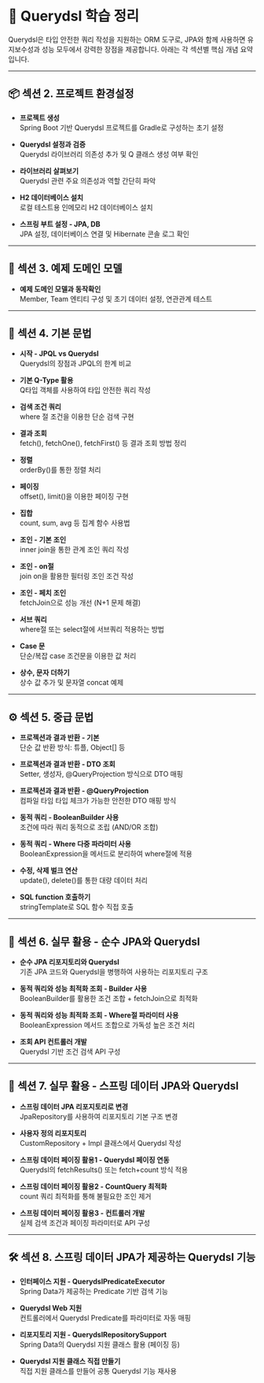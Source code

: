 # 🧩 Querydsl 학습 정리

Querydsl은 타입 안전한 쿼리 작성을 지원하는 ORM 도구로, JPA와 함께 사용하면 유지보수성과 성능 모두에서 강력한 장점을 제공합니다. 아래는 각 섹션별 핵심 개념 요약입니다.

---

## 📦 섹션 2. 프로젝트 환경설정

- **프로젝트 생성**  
  Spring Boot 기반 Querydsl 프로젝트를 Gradle로 구성하는 초기 설정

- **Querydsl 설정과 검증**  
  Querydsl 라이브러리 의존성 추가 및 Q 클래스 생성 여부 확인

- **라이브러리 살펴보기**  
  Querydsl 관련 주요 의존성과 역할 간단히 파악

- **H2 데이터베이스 설치**  
  로컬 테스트용 인메모리 H2 데이터베이스 설치

- **스프링 부트 설정 - JPA, DB**  
  JPA 설정, 데이터베이스 연결 및 Hibernate 콘솔 로그 확인

---

## 🧱 섹션 3. 예제 도메인 모델

- **예제 도메인 모델과 동작확인**  
  Member, Team 엔티티 구성 및 초기 데이터 설정, 연관관계 테스트

---

## 🧪 섹션 4. 기본 문법

- **시작 - JPQL vs Querydsl**  
  Querydsl의 장점과 JPQL의 한계 비교

- **기본 Q-Type 활용**  
  Q타입 객체를 사용하여 타입 안전한 쿼리 작성

- **검색 조건 쿼리**  
  where 절 조건을 이용한 단순 검색 구현

- **결과 조회**  
  fetch(), fetchOne(), fetchFirst() 등 결과 조회 방법 정리

- **정렬**  
  orderBy()를 통한 정렬 처리

- **페이징**  
  offset(), limit()을 이용한 페이징 구현

- **집합**  
  count, sum, avg 등 집계 함수 사용법

- **조인 - 기본 조인**  
  inner join을 통한 관계 조인 쿼리 작성

- **조인 - on절**  
  join on을 활용한 필터링 조인 조건 작성

- **조인 - 페치 조인**  
  fetchJoin으로 성능 개선 (N+1 문제 해결)

- **서브 쿼리**  
  where절 또는 select절에 서브쿼리 적용하는 방법

- **Case 문**  
  단순/복잡 case 조건문을 이용한 값 처리

- **상수, 문자 더하기**  
  상수 값 추가 및 문자열 concat 예제

---

## ⚙️ 섹션 5. 중급 문법

- **프로젝션과 결과 반환 - 기본**  
  단순 값 반환 방식: 튜플, Object[] 등

- **프로젝션과 결과 반환 - DTO 조회**  
  Setter, 생성자, @QueryProjection 방식으로 DTO 매핑

- **프로젝션과 결과 반환 - @QueryProjection**  
  컴파일 타임 타입 체크가 가능한 안전한 DTO 매핑 방식

- **동적 쿼리 - BooleanBuilder 사용**  
  조건에 따라 쿼리 동적으로 조립 (AND/OR 조합)

- **동적 쿼리 - Where 다중 파라미터 사용**  
  BooleanExpression을 메서드로 분리하여 where절에 적용

- **수정, 삭제 벌크 연산**  
  update(), delete()를 통한 대량 데이터 처리

- **SQL function 호출하기**  
  stringTemplate로 SQL 함수 직접 호출

---

## 🧩 섹션 6. 실무 활용 - 순수 JPA와 Querydsl

- **순수 JPA 리포지토리와 Querydsl**  
  기존 JPA 코드와 Querydsl을 병행하여 사용하는 리포지토리 구조

- **동적 쿼리와 성능 최적화 조회 - Builder 사용**  
  BooleanBuilder를 활용한 조건 조합 + fetchJoin으로 최적화

- **동적 쿼리와 성능 최적화 조회 - Where절 파라미터 사용**  
  BooleanExpression 메서드 조합으로 가독성 높은 조건 처리

- **조회 API 컨트롤러 개발**  
  Querydsl 기반 조건 검색 API 구성

---

## 🧩 섹션 7. 실무 활용 - 스프링 데이터 JPA와 Querydsl

- **스프링 데이터 JPA 리포지토리로 변경**  
  JpaRepository를 사용하여 리포지토리 기본 구조 변경

- **사용자 정의 리포지토리**  
  CustomRepository + Impl 클래스에서 Querydsl 작성

- **스프링 데이터 페이징 활용1 - Querydsl 페이징 연동**  
  Querydsl의 fetchResults() 또는 fetch+count 방식 적용

- **스프링 데이터 페이징 활용2 - CountQuery 최적화**  
  count 쿼리 최적화를 통해 불필요한 조인 제거

- **스프링 데이터 페이징 활용3 - 컨트롤러 개발**  
  실제 검색 조건과 페이징 파라미터로 API 구성

---

## 🛠️ 섹션 8. 스프링 데이터 JPA가 제공하는 Querydsl 기능

- **인터페이스 지원 - QuerydslPredicateExecutor**  
  Spring Data가 제공하는 Predicate 기반 검색 기능

- **Querydsl Web 지원**  
  컨트롤러에서 Querydsl Predicate를 파라미터로 자동 매핑

- **리포지토리 지원 - QuerydslRepositorySupport**  
  Spring Data의 Querydsl 지원 클래스 활용 (페이징 등)

- **Querydsl 지원 클래스 직접 만들기**  
  직접 지원 클래스를 만들어 공통 Querydsl 기능 재사용

